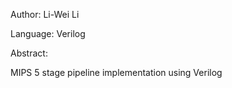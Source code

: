 Author: Li-Wei Li

Language: Verilog

Abstract:

MIPS 5 stage pipeline implementation using Verilog
